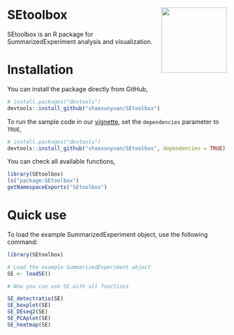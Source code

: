 # SEtoolbox <img src="./vignettes/images/logo.png" align = "right" width = "150" />

SEtoolbox is an R package for SummarizedExperiment analysis and visualization.

# Installation

You can install the package directly from GitHub,
```r
# install.packages("devtools")
devtools::install_github("shaoxunyuan/SEtoolbox")
```

To run the sample code in our [vignette](
https://bioconductor.org/packages/devel/bioc/vignettes/G4SNVHunter/inst/doc/G4SNVHunter.html
), set the `dependencies` parameter to `TRUE`,
```r
# install.packages("devtools")
devtools::install_github("shaoxunyuan/SEtoolbox", dependencies = TRUE)
```

You can check all available functions,
```r
library(SEtoolbox)  
ls("package:SEtoolbox") 
getNamespaceExports("SEtoolbox")
```

# Quick use

To load the example SummarizedExperiment object, use the following command:  

```r  
library(SEtoolbox)  

# Load the example SummarizedExperiment object  
SE <- loadSE()  

# Now you can use SE with all functions 

SE_detectratio(SE)
SE_boxplot(SE)
SE_DEseq2(SE)
SE_PCAplot(SE)
SE_heatmap(SE)




